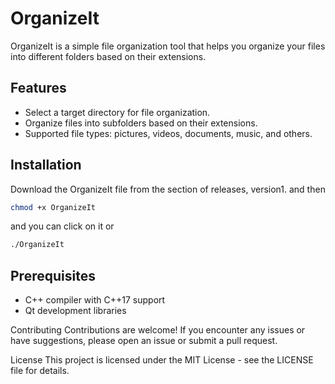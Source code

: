 # OrganizeIt

OrganizeIt is a simple file organization tool that helps you organize your files into different folders based on their extensions.

## Features

- Select a target directory for file organization.
- Organize files into subfolders based on their extensions.
- Supported file types: pictures, videos, documents, music, and others.

## Installation

Download the OrganizeIt file from the section of releases, version1.
and then

```bash
chmod +x OrganizeIt 
```
and you can click on it or
```bash
./OrganizeIt
```


## Prerequisites

- C++ compiler with C++17 support
- Qt development libraries


Contributing
Contributions are welcome! If you encounter any issues or have suggestions, please open an issue or submit a pull request.

License
This project is licensed under the MIT License - see the LICENSE file for details.
